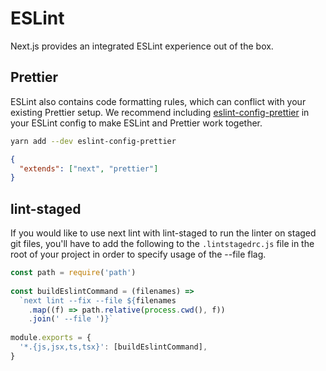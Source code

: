 # ESLint

Next.js provides an integrated ESLint experience out of the box.


## Prettier

ESLint also contains code formatting rules, which can conflict with your existing Prettier setup. We recommend including [eslint-config-prettier](https://github.com/prettier/eslint-config-prettier) in your ESLint config to make ESLint and Prettier work together.

```bash
yarn add --dev eslint-config-prettier
```

```json filename=".eslintrc.json"
{
  "extends": ["next", "prettier"]
}
```


## lint-staged

If you would like to use next lint with lint-staged to run the linter on staged git files, you'll have to add the following to the `.lintstagedrc.js` file in the root of your project in order to specify usage of the --file flag.

```js
const path = require('path')
 
const buildEslintCommand = (filenames) =>
  `next lint --fix --file ${filenames
    .map((f) => path.relative(process.cwd(), f))
    .join(' --file ')}`
 
module.exports = {
  '*.{js,jsx,ts,tsx}': [buildEslintCommand],
}
```